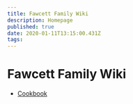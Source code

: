 ```yaml
---
title: Fawcett Family Wiki
description: Homepage
published: true
date: 2020-01-11T13:15:00.431Z
tags: 
---
```


# Fawcett Family Wiki
+ [Cookbook](Cookbook)
